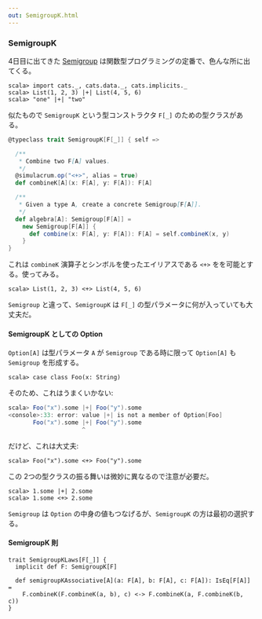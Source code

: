 ```yaml
---
out: SemigroupK.html
---
```


  [Semigroup]: Semigroup.html

### SemigroupK

4日目に出てきた [Semigroup][Semigroup] は関数型プログラミングの定番で、色んな所に出てくる。

```console:new
scala> import cats._, cats.data._, cats.implicits._
scala> List(1, 2, 3) |+| List(4, 5, 6)
scala> "one" |+| "two"
```

似たもので `SemigroupK` という型コンストラクタ `F[_]` のための型クラスがある。

```scala
@typeclass trait SemigroupK[F[_]] { self =>

  /**
   * Combine two F[A] values.
   */
  @simulacrum.op("<+>", alias = true)
  def combineK[A](x: F[A], y: F[A]): F[A]

  /**
   * Given a type A, create a concrete Semigroup[F[A]].
   */
  def algebra[A]: Semigroup[F[A]] =
    new Semigroup[F[A]] {
      def combine(x: F[A], y: F[A]): F[A] = self.combineK(x, y)
    }
}
```

これは `combineK` 演算子とシンボルを使ったエイリアスである `<+>` をを可能とする。使ってみる。

```console
scala> List(1, 2, 3) <+> List(4, 5, 6)
```

`Semigroup` と違って、`SemigroupK` は `F[_]` の型パラメータに何が入っていても大丈夫だ。

#### SemigroupK としての Option

`Option[A]` は型パラメータ `A` が `Semigroup` である時に限って `Option[A]` も `Semigroup` を形成する。

```console
scala> case class Foo(x: String)
```

そのため、これはうまくいかない:

```scala
scala> Foo("x").some |+| Foo("y").some
<console>:33: error: value |+| is not a member of Option[Foo]
       Foo("x").some |+| Foo("y").some
                     ^
```

だけど、これは大丈夫:

```console
scala> Foo("x").some <+> Foo("y").some
```

この 2つの型クラスの振る舞いは微妙に異なるので注意が必要だ。

```console
scala> 1.some |+| 2.some
scala> 1.some <+> 2.some
```

`Semigroup` は `Option` の中身の値もつなげるが、`SemigroupK` の方は最初の選択する。

#### SemigroupK 則

```
trait SemigroupKLaws[F[_]] {
  implicit def F: SemigroupK[F]

  def semigroupKAssociative[A](a: F[A], b: F[A], c: F[A]): IsEq[F[A]] =
    F.combineK(F.combineK(a, b), c) <-> F.combineK(a, F.combineK(b, c))
}
```
